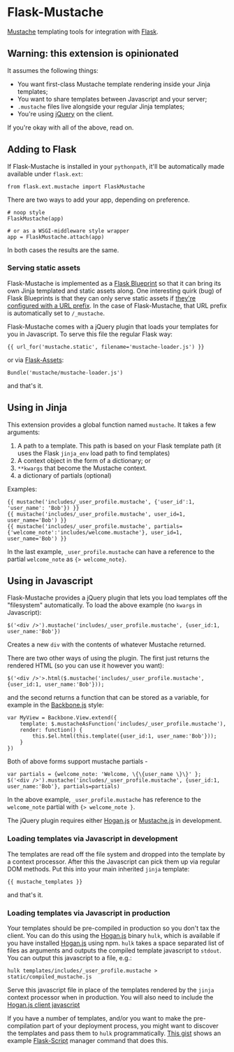 # Flask-Mustache #

[Mustache](http://mustache.github.com/) templating tools for
integration with [Flask](http://flask.pocoo.org).

## Warning: this extension is opinionated ##

It assumes the following things:

* You want first-class Mustache template rendering inside your Jinja
  templates;
* You want to share templates between Javascript and your server;
* `.mustache` files live alongside your regular Jinja templates;
* You're using [jQuery](http://jquery.com) on the client.

If you're okay with all of the above, read on.

## Adding to Flask ##

If Flask-Mustache is installed in your `pythonpath`, it'll be
automatically made available under `flask.ext`:

    from flask.ext.mustache import FlaskMustache

There are two ways to add your app, depending on preference.

    # noop style
    FlaskMustache(app)

    # or as a WSGI-middleware style wrapper
    app = FlaskMustache.attach(app)

In both cases the results are the same.

### Serving static assets ###

Flask-Mustache is implemented as a
[Flask Blueprint](http://flask.pocoo.org/docs/blueprints/) so that it
can bring its own Jinja templated and static assets along. One
interesting quirk (bug) of Flask Blueprints is that they can only
serve static assets if
[they're configured with a URL prefix](https://github.com/mitsuhiko/flask/issues/348).
In the case of Flask-Mustache, that URL prefix is automatically set to
`/_mustache`.

Flask-Mustache comes with a jQuery plugin that loads your templates
for you in Javascript. To serve this file the regular Flask way:

    {{ url_for('mustache.static', filename='mustache-loader.js') }}

or via [Flask-Assets](http://flask-assets.readthedocs.org/en/latest/index.html):

    Bundle('mustache/mustache-loader.js')

and that's it.

## Using in Jinja ##

This extension provides a global function named `mustache`. It takes a
few arguments:

1. A path to a template. This path is based on your Flask template
   path (it uses the Flask `jinja_env` load path to find templates)
2. A context object in the form of a dictionary; or
3. `**kwargs` that become the Mustache context.
4. a dictionary of partials (optional)

Examples:

    {{ mustache('includes/_user_profile.mustache', {'user_id':1, 'user_name': 'Bob'}) }}
    {{ mustache('includes/_user_profile.mustache', user_id=1, user_name='Bob') }}
    {{ mustache('includes/_user_profile.mustache', partials={'welcome_note':'includes/welcome.mustache'}, user_id=1, user_name='Bob') }}

In the last example, `_user_profile.mustache` can have a reference to the partial `welcome_note` as `{> welcome_note}`.

## Using in Javascript ##

Flask-Mustache provides a jQuery plugin that lets you load templates
off the "filesystem" automatically. To load the above example (no `kwargs`
in Javascript):

    $('<div />').mustache('includes/_user_profile.mustache', {user_id:1, user_name:'Bob'})

Creates a new `div` with the contents of whatever Mustache returned.

There are two other ways of using the plugin. The first just returns
the rendered HTML (so you can use it however you want):

    $('<div />'>.html($.mustache('includes/_user_profile.mustache', {user_id:1, user_name:'Bob'}));

and the second returns a function that can be stored as a variable,
for example in the
[Backbone.js](http://documentcloud.github.com/backbone/) style:

    var MyView = Backbone.View.extend({
        template: $.mustacheAsFunction('includes/_user_profile.mustache'),
        render: function() {
            this.$el.html(this.template({user_id:1, user_name:'Bob'}));
        }
    })

Both of above forms support mustache partials -

    var partials = {welcome_note: 'Welcome, \{\{user_name \}\}' };
    $('<div />').mustache('includes/_user_profile.mustache', {user_id:1, user_name:'Bob'}, partials=partials)

In the above example, `_user_profile.mustache` has reference to the `welcome_note` partial with `{> welcome_note }`.


The jQuery plugin requires either
[Hogan.js][hoganjs] or
[Mustache.js](https://github.com/janl/mustache.js) in development.


### Loading templates via Javascript in development ###

The templates are read off the file system and dropped into the
template by a context processor. After this the Javascript can pick
them up via regular DOM methods. Put this into your main inherited
`jinja` template:

    {{ mustache_templates }}

and that's it.

### Loading templates via Javascript in production ###

Your templates should be pre-compiled in production so you don't tax
the client. You can do this using the [Hogan.js][hoganjs] binary `hulk`,
which is available if you have installed [Hogan.js][hoganjs] using npm.
`hulk` takes a space separated list of files as arguments and outputs
the compiled template javascript to `stdout`. You can output this
javascript to a file, e.g.:

    hulk templates/includes/_user_profile.mustache > static/compiled_mustache.js

Serve this javascript file in place of the templates rendered by the
`jinja` context processor when in production. You will also need to
include the [Hogan.js client javascript][hoganjsweb]

If you have a number of templates, and/or you want to make the
pre-compilation part of your deployment process, you might want to
discover the templates and pass them to `hulk` programmatically.
[This gist](https://gist.github.com/2693186) shows an example
[Flask-Script](https://github.com/rduplain/flask-script/) manager
command that does this.

[hoganjs]:https://github.com/twitter/hogan.js
[hoganjsweb]:https://github.com/twitter/hogan.js/blob/master/web/builds/2.0.0/hogan-2.0.0.min.mustache.js